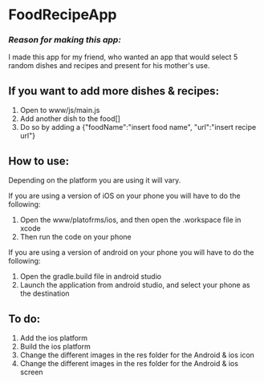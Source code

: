 # FoodRecipeApp
### *Reason for making this app:*
I made this app for my friend, who wanted an app that would select 5 random dishes and recipes and present for his mother's use. 

## If you want to add more dishes & recipes:
1. Open to www/js/main.js
2. Add another dish to the food[]
3. Do so by adding a {"foodName":"insert food name", "url":"insert recipe url"}

## How to use:
Depending on the platform you are using it will vary. 

If you are using a version of iOS on your phone you will have to do the following:
1. Open the www/platofrms/ios, and then open the .workspace file in xcode
2. Then run the code on your phone

If you are using a version of android on your phone you will have to do the following:
1. Open the gradle.build file in android studio
2. Launch the application from android studio, and select your phone as the destination

## To do: 
1. Add the ios platform
2. Build the ios platform
3. Change the different images in the res folder for the Android & ios icon
4. Change the different images in the res folder for the Android & ios screen
